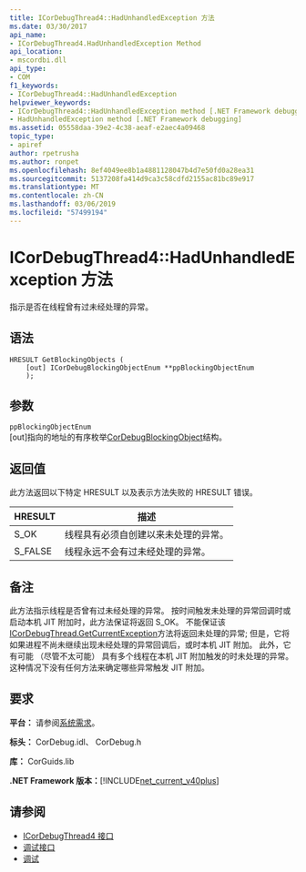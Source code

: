 ```yaml
---
title: ICorDebugThread4::HadUnhandledException 方法
ms.date: 03/30/2017
api_name:
- ICorDebugThread4.HadUnhandledException Method
api_location:
- mscordbi.dll
api_type:
- COM
f1_keywords:
- ICorDebugThread4::HadUnhandledException
helpviewer_keywords:
- ICorDebugThread4::HadUnhandledException method [.NET Framework debugging]
- HadUnhandledException method [.NET Framework debugging]
ms.assetid: 05558daa-39e2-4c38-aeaf-e2aec4a09468
topic_type:
- apiref
author: rpetrusha
ms.author: ronpet
ms.openlocfilehash: 8ef4049ee8b1a4881128047b4d7e50fd0a28ea31
ms.sourcegitcommit: 5137208fa414d9ca3c58cdfd2155ac81bc89e917
ms.translationtype: MT
ms.contentlocale: zh-CN
ms.lasthandoff: 03/06/2019
ms.locfileid: "57499194"
---
```

# <a name="icordebugthread4hadunhandledexception-method"></a>ICorDebugThread4::HadUnhandledException 方法
指示是否在线程曾有过未经处理的异常。  
  
## <a name="syntax"></a>语法  
  
```  
HRESULT GetBlockingObjects (  
    [out] ICorDebugBlockingObjectEnum **ppBlockingObjectEnum  
    );  
```  
  
## <a name="parameters"></a>参数  
 `ppBlockingObjectEnum`  
 [out]指向的地址的有序枚举[CorDebugBlockingObject](../../../../docs/framework/unmanaged-api/debugging/cordebugblockingobject-structure.md)结构。  
  
## <a name="return-value"></a>返回值  
 此方法返回以下特定 HRESULT 以及表示方法失败的 HRESULT 错误。  
  
|HRESULT|描述|  
|-------------|-----------------|  
|S_OK|线程具有必须自创建以来未处理的异常。|  
|S_FALSE|线程永远不会有过未经处理的异常。|  
  
## <a name="remarks"></a>备注  
 此方法指示线程是否曾有过未经处理的异常。 按时间触发未处理的异常回调时或启动本机 JIT 附加时，此方法保证将返回 S_OK。 不能保证该[ICorDebugThread.GetCurrentException](../../../../docs/framework/unmanaged-api/debugging/icordebugthread-getcurrentexception-method.md)方法将返回未处理的异常; 但是，它将如果进程不尚未继续出现未经处理的异常回调后，或时本机 JIT 附加。 此外，它有可能 （尽管不太可能） 具有多个线程在本机 JIT 附加触发的时未处理的异常。 这种情况下没有任何方法来确定哪些异常触发 JIT 附加。  
  
## <a name="requirements"></a>要求  
 **平台：** 请参阅[系统需求](../../../../docs/framework/get-started/system-requirements.md)。  
  
 **标头：** CorDebug.idl、 CorDebug.h  
  
 **库：** CorGuids.lib  
  
 **.NET Framework 版本：**[!INCLUDE[net_current_v40plus](../../../../includes/net-current-v40plus-md.md)]  
  
## <a name="see-also"></a>请参阅
- [ICorDebugThread4 接口](../../../../docs/framework/unmanaged-api/debugging/icordebugthread4-interface.md)
- [调试接口](../../../../docs/framework/unmanaged-api/debugging/debugging-interfaces.md)
- [调试](../../../../docs/framework/unmanaged-api/debugging/index.md)
